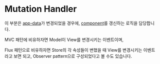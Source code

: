 # Mutation Handler

이 부분은 [app-data](https://github.com/dev-mish-mash/assignment-test/tree/main/code/component)가 변경되었을 경우에, [component](https://github.com/dev-mish-mash/assignment-test/tree/main/code/app-data)를 갱신하는 로직을 담당합니다.

MVC 패턴에 비유하자면 Model이 View를 변경시키는 이벤트이며,

Flux 패턴으로 비유하자면 Store의 각 속성들이 변했을 때 View를 변경시키는 이벤트라고 보면 되고, Observer pattern으로 구성되었다고 볼 수도 있습니다.
